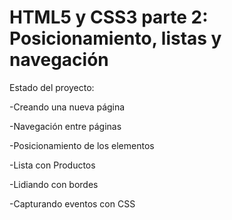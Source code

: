 <h1>HTML5 y CSS3 parte 2: Posicionamiento, listas y navegación</h1>

Estado del proyecto:

-Creando una nueva página

-Navegación entre páginas

-Posicionamiento de los elementos

-Lista con Productos

-Lidiando con bordes

-Capturando eventos con CSS
